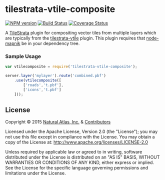 # tilestrata-vtile-composite
[![NPM version](http://img.shields.io/npm/v/tilestrata-vtile-composite.svg?style=flat)](https://www.npmjs.org/package/tilestrata-vtile-composite)
[![Build Status](http://img.shields.io/travis/naturalatlas/tilestrata-vtile-composite/master.svg?style=flat)](https://travis-ci.org/naturalatlas/tilestrata-vtile-composite)
[![Coverage Status](http://img.shields.io/codecov/c/github/naturalatlas/tilestrata-vtile-composite/master.svg?style=flat)](https://codecov.io/github/naturalatlas/tilestrata-vtile-composite)

A [TileStrata](https://github.com/naturalatlas/tilestrata) plugin for compositing vector tiles from multiple layers which are typically from the [tilestrata-vtile](https://github.com/naturalatlas/tilestrata-vtile) plugin. This plugin requires that [node-mapnik](https://github.com/mapnik/node-mapnik) be in your dependency tree.

### Sample Usage

```js
var vtilecomposite = require('tilestrata-vtile-composite');

server.layer('mylayer').route('combined.pbf')
    .use(vtilecomposite([
        ['roads','t.pbf'],
        ['icons','t.pbf']
    ]));
```

## License

Copyright &copy; 2015 [Natural Atlas, Inc.](https://github.com/naturalatlas) & [Contributors](https://github.com/naturalatlas/tilestrata-vtile-composite/graphs/contributors)

Licensed under the Apache License, Version 2.0 (the "License"); you may not use this file except in compliance with the License. You may obtain a copy of the License at: http://www.apache.org/licenses/LICENSE-2.0

Unless required by applicable law or agreed to in writing, software distributed under the License is distributed on an "AS IS" BASIS, WITHOUT WARRANTIES OR CONDITIONS OF ANY KIND, either express or implied. See the License for the specific language governing permissions and limitations under the License.
